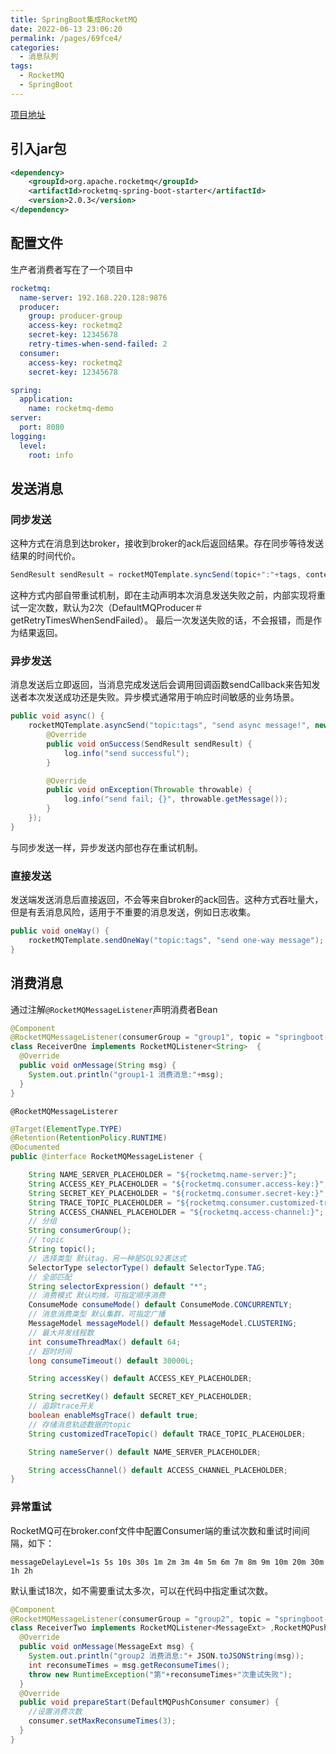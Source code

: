 ```yaml
---
title: SpringBoot集成RocketMQ
date: 2022-06-13 23:06:20
permalink: /pages/69fce4/
categories:
  - 消息队列
tags:
  - RocketMQ
  - SpringBoot
---
```


[项目地址](https://github.com/felix-wj/mq-demo/tree/master/rocketmq-demo)

## 引入jar包

```xml
<dependency>
    <groupId>org.apache.rocketmq</groupId>
    <artifactId>rocketmq-spring-boot-starter</artifactId>
    <version>2.0.3</version>
</dependency>
```

## 配置文件

生产者消费者写在了一个项目中

```yml
rocketmq:
  name-server: 192.168.220.128:9876
  producer:
    group: producer-group
    access-key: rocketmq2
    secret-key: 12345678
    retry-times-when-send-failed: 2
  consumer:
    access-key: rocketmq2
    secret-key: 12345678

spring:
  application:
    name: rocketmq-demo
server:
  port: 8080
logging:
  level:
    root: info
```

## 发送消息

### 同步发送

这种方式在消息到达broker，接收到broker的ack后返回结果。存在同步等待发送结果的时间代价。

```java
SendResult sendResult = rocketMQTemplate.syncSend(topic+":"+tags, content);
```

这种方式内部自带重试机制，即在主动声明本次消息发送失败之前，内部实现将重试一定次数，默认为2次（DefaultMQProducer＃getRetryTimesWhenSendFailed）。 最后一次发送失败的话，不会报错，而是作为结果返回。

### 异步发送

消息发送后立即返回，当消息完成发送后会调用回调函数sendCallback来告知发送者本次发送成功还是失败。异步模式通常用于响应时间敏感的业务场景。

```java
public void async() {
    rocketMQTemplate.asyncSend("topic:tags", "send async message!", new SendCallback() {
        @Override
        public void onSuccess(SendResult sendResult) {
            log.info("send successful");
        }

        @Override
        public void onException(Throwable throwable) {
            log.info("send fail; {}", throwable.getMessage());
        }
    });
}
```

与同步发送一样，异步发送内部也存在重试机制。

### 直接发送

发送端发送消息后直接返回，不会等来自broker的ack回告。这种方式吞吐量大，但是有丢消息风险，适用于不重要的消息发送，例如日志收集。

```java
public void oneWay() {
    rocketMQTemplate.sendOneWay("topic:tags", "send one-way message");
}
```

## 消费消息

通过注解`@RocketMQMessageListener`声明消费者Bean

```java
@Component
@RocketMQMessageListener(consumerGroup = "group1", topic = "springboot-rocketmq" ,selectorExpression = "test")
class ReceiverOne implements RocketMQListener<String>  {
  @Override
  public void onMessage(String msg) {
    System.out.println("group1-1 消费消息:"+msg);
  }
}
```

`@RocketMQMessageListerer`

```java
@Target(ElementType.TYPE)
@Retention(RetentionPolicy.RUNTIME)
@Documented
public @interface RocketMQMessageListener {

    String NAME_SERVER_PLACEHOLDER = "${rocketmq.name-server:}";
    String ACCESS_KEY_PLACEHOLDER = "${rocketmq.consumer.access-key:}";
    String SECRET_KEY_PLACEHOLDER = "${rocketmq.consumer.secret-key:}";
    String TRACE_TOPIC_PLACEHOLDER = "${rocketmq.consumer.customized-trace-topic:}";
    String ACCESS_CHANNEL_PLACEHOLDER = "${rocketmq.access-channel:}";
    // 分组
    String consumerGroup();
    // topic
    String topic();
    // 选择类型 默认tag，另一种是SQL92表达式
    SelectorType selectorType() default SelectorType.TAG;
    // 全部匹配
    String selectorExpression() default "*";
    // 消费模式 默认均摊，可指定顺序消费
    ConsumeMode consumeMode() default ConsumeMode.CONCURRENTLY;
    // 消息消费类型 默认集群，可指定广播
    MessageModel messageModel() default MessageModel.CLUSTERING;
    // 最大并发线程数
    int consumeThreadMax() default 64;
    // 超时时间
    long consumeTimeout() default 30000L;

    String accessKey() default ACCESS_KEY_PLACEHOLDER;

    String secretKey() default SECRET_KEY_PLACEHOLDER;
    // 追踪trace开关
    boolean enableMsgTrace() default true;
    // 存储消息轨迹数据的topic
    String customizedTraceTopic() default TRACE_TOPIC_PLACEHOLDER;

    String nameServer() default NAME_SERVER_PLACEHOLDER;

    String accessChannel() default ACCESS_CHANNEL_PLACEHOLDER;
}
```

### 异常重试

RocketMQ可在broker.conf文件中配置Consumer端的重试次数和重试时间间隔，如下：

```properties
messageDelayLevel=1s 5s 10s 30s 1m 2m 3m 4m 5m 6m 7m 8m 9m 10m 20m 30m 1h 2h
```

默认重试18次，如不需要重试太多次，可以在代码中指定重试次数。

```java
@Component
@RocketMQMessageListener(consumerGroup = "group2", topic = "springboot-rocketmq",selectorExpression = "test")
class ReceiverTwo implements RocketMQListener<MessageExt> ,RocketMQPushConsumerLifecycleListener{
  @Override
  public void onMessage(MessageExt msg) {
    System.out.println("group2 消费消息:"+ JSON.toJSONString(msg));
    int reconsumeTimes = msg.getReconsumeTimes();
    throw new RuntimeException("第"+reconsumeTimes+"次重试失败");
  }
  @Override
  public void prepareStart(DefaultMQPushConsumer consumer) {
    //设置消费次数
    consumer.setMaxReconsumeTimes(3);
  }
}
```
